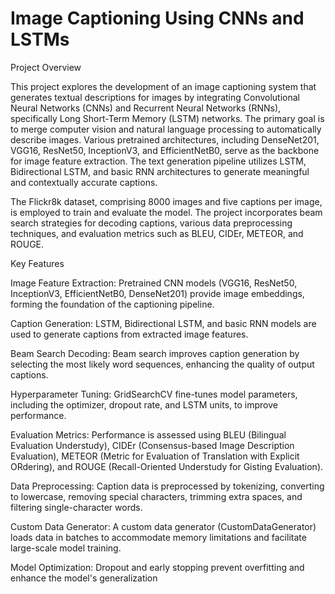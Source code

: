 # Image Captioning Using CNNs and LSTMs

Project Overview

This project explores the development of an image captioning system that generates textual descriptions for images by integrating Convolutional Neural Networks (CNNs) and Recurrent Neural Networks (RNNs), specifically Long Short-Term Memory (LSTM) networks. The primary goal is to merge computer vision and natural language processing to automatically describe images. Various pretrained architectures, including DenseNet201, VGG16, ResNet50, InceptionV3, and EfficientNetB0, serve as the backbone for image feature extraction. The text generation pipeline utilizes LSTM, Bidirectional LSTM, and basic RNN architectures to generate meaningful and contextually accurate captions.

The Flickr8k dataset, comprising 8000 images and five captions per image, is employed to train and evaluate the model. The project incorporates beam search strategies for decoding captions, various data preprocessing techniques, and evaluation metrics such as BLEU, CIDEr, METEOR, and ROUGE.

Key Features

Image Feature Extraction: Pretrained CNN models (VGG16, ResNet50, InceptionV3, EfficientNetB0, DenseNet201) provide image embeddings, forming the foundation of the captioning pipeline.

Caption Generation: LSTM, Bidirectional LSTM, and basic RNN models are used to generate captions from extracted image features.

Beam Search Decoding: Beam search improves caption generation by selecting the most likely word sequences, enhancing the quality of output captions.

Hyperparameter Tuning: GridSearchCV fine-tunes model parameters, including the optimizer, dropout rate, and LSTM units, to improve performance.

Evaluation Metrics: Performance is assessed using BLEU (Bilingual Evaluation Understudy), CIDEr (Consensus-based Image Description Evaluation), METEOR (Metric for Evaluation of Translation with Explicit ORdering), and ROUGE (Recall-Oriented Understudy for Gisting Evaluation).

Data Preprocessing: Caption data is preprocessed by tokenizing, converting to lowercase, removing special characters, trimming extra spaces, and filtering single-character words.

Custom Data Generator: A custom data generator (CustomDataGenerator) loads data in batches to accommodate memory limitations and facilitate large-scale model training.

Model Optimization: Dropout and early stopping prevent overfitting and enhance the model's generalization
